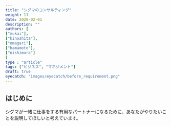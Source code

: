 ```yaml
---
title: "シグマのコンサルティング"
weight: 11
date: 2020-02-01
description: ""
authors: [
["mukai"],
["kinoshita"],
["omagari"],
["hamamoto"],
["nishimura"]
]
type : "article"
tags: ["ビジネス", "マネジメント"]
draft: true
eyecatch: "images/eyecatch/before_requirement.png"
---
```


<!--
今後の対応について
・向井さんを筆頭に全員で全体のアウトライン（章立て）を作成し各パート担当を決める
・プロジェクト開始～サービスインまでが一つのプロジェクト、ここはゴールではない
　サービスイン後の PM は？についてまとまっていない
・シグマコンサルティングにとって新規と保守のバランスの理想はどこ？
　会社としてのバランス（理想）とプロジェクト別のバランス（現実）の Fit＆Gap で言語化する
　 └ 保守の売り上げって全体の何割？
・新しい課題を顕在化するためのお手伝い（SI）、プロジェクトシンクサイクルで課題を解決し続ける
・「私たちは成長するための保守・運用しか受け付けません！」
・「ビジネスに本気な人」が対象
-->

## はじめに

シグマが一緒に仕事をする有用なパートナーになるために、あなたがやりたいことを説明してほしいと考えています。
